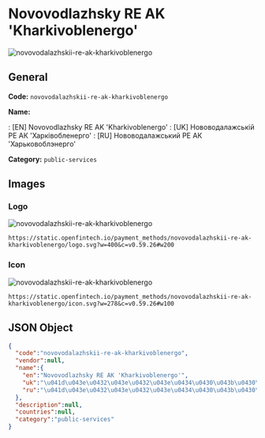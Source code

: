 
# Novovodlazhsky RE AK 'Kharkivoblenergo' 
![novovodalazhskii-re-ak-kharkivoblenergo](https://static.openfintech.io/payment_methods/novovodalazhskii-re-ak-kharkivoblenergo/logo.svg?w=400&c=v0.59.26#w200)  

## General 
**Code:** `novovodalazhskii-re-ak-kharkivoblenergo` 
 
**Name:** 
 
:	[EN] Novovodlazhsky RE AK 'Kharkivoblenergo' 
:	[UK] Нововодалажській РЕ АК 'Харківобленерго' 
:	[RU] Нововодалажський РЕ АК 'Харьковоблэнерго' 
 
**Category:** `public-services` 
 

## Images 

### Logo 
![novovodalazhskii-re-ak-kharkivoblenergo](https://static.openfintech.io/payment_methods/novovodalazhskii-re-ak-kharkivoblenergo/logo.svg?w=400&c=v0.59.26#w200)  

```
https://static.openfintech.io/payment_methods/novovodalazhskii-re-ak-kharkivoblenergo/logo.svg?w=400&c=v0.59.26#w200
```  

### Icon 
![novovodalazhskii-re-ak-kharkivoblenergo](https://static.openfintech.io/payment_methods/novovodalazhskii-re-ak-kharkivoblenergo/icon.svg?w=278&c=v0.59.26#w100)  

```
https://static.openfintech.io/payment_methods/novovodalazhskii-re-ak-kharkivoblenergo/icon.svg?w=278&c=v0.59.26#w100
```  

## JSON Object 

```json
{
  "code":"novovodalazhskii-re-ak-kharkivoblenergo",
  "vendor":null,
  "name":{
    "en":"Novovodlazhsky RE AK 'Kharkivoblenergo'",
    "uk":"\u041d\u043e\u0432\u043e\u0432\u043e\u0434\u0430\u043b\u0430\u0436\u0441\u044c\u043a\u0456\u0439 \u0420\u0415 \u0410\u041a '\u0425\u0430\u0440\u043a\u0456\u0432\u043e\u0431\u043b\u0435\u043d\u0435\u0440\u0433\u043e'",
    "ru":"\u041d\u043e\u0432\u043e\u0432\u043e\u0434\u0430\u043b\u0430\u0436\u0441\u044c\u043a\u0438\u0439 \u0420\u0415 \u0410\u041a '\u0425\u0430\u0440\u044c\u043a\u043e\u0432\u043e\u0431\u043b\u044d\u043d\u0435\u0440\u0433\u043e'"
  },
  "description":null,
  "countries":null,
  "category":"public-services"
}
```  
